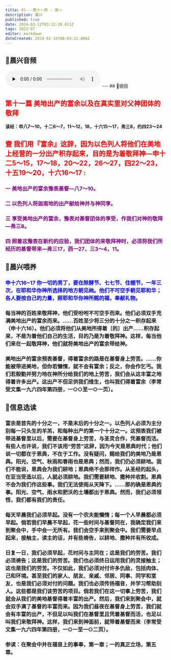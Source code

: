 ```yaml
---
title: 01---第十一周 · 周一
description: 晨兴
published: true
date: 2024-03-12T03:12:38.011Z
tags: 2023-07
editor: markdown
dateCreated: 2024-01-16T08:03:12.884Z
---
```


## 🎵晨兴音频
<audio id="audio" controls="" preload="none">
      <source id="mp3" src="/2023-07/week11/week11day1.mp3">
</audio>
---
## 📖纲目

## <font color=red>第十一篇 美地出产的富余以及在真实里对父神团体的敬拜</font>

**读经：申八7～10，十二6～7，11～12，18，十六15～17，弗三8，约四23～24**

## <font color=red>壹 我们用『富余』这辞，因为以色列人将他们在美地上经营的一分出产积存起来，目的是为着敬拜神—申十二5～15，17～18，20～22，26～27，四22～23，十五19～20，十六16～17 :</font>

### <font color=purple>一 美地出产的富余豫表基督—八7～10。</font>

### <font color=purple>二 以色列人将迦南地的出产献给神并与神同享。</font>

### <font color=purple>三 享受美地出产的富余，豫表对基督团体的享受，作我们对神的敬拜—弗三8。</font>

### <font color=purple>四 照着这豫表在新约的应验，我们团体的来敬拜神时，必须将我们所经历的基督带来—弗三17，西一27，三3～4，11。</font>

## 📖晨兴喂养

### <font color=blue> 申十六16~17    你一切的男丁，要在除酵节、七七节、住棚节，一年三次，在耶和华你神所选择的地方朝见祂。他们不可空手朝见耶和华；各人要按自己的力量，照耶和华你神所赐的福，奉献礼物。</font>

### 每当神的百姓来敬拜神，他们受吩咐不可空手而来。他们必须双手充满美地出产的富余而来。……百姓至少将三分的十分之一积存起来（申十六16）。他们必须将他们从美地所得着〔的〕出产……积存起来，不是为着他们自己的生活，目的乃是为着敬拜神。这样，每当他们来在一起敬拜神，他们就将美地出产的富余带给神。

### 美地出产的富余预表基督，得着富余的路是在基督身上劳苦。……你能被带进美地，但你若懒惰，就不会有富余；反之，你会作乞丐。我们若殷勤并努力地在神所分给我们的地上劳苦，我们会从这丰富之地得着许多出产。这出产不但足供我们维生，也叫我们得着富余（李常受文集一九六四年第四册，一○○至一○一页）。

## 📖信息选读

### 富余是首先的十分之一，不是末后的十分之一。以色列人必须为主分别每一只头生的羊羔，和每种出产的第一个十分之一。这预表我们被带进基督里以后，需要在基督身上劳苦，与圣灵合作，凭基督而活。有些人也许说，我们不该用“劳苦”这辞，因为今天是恩典时代；他们说一切都在于恩典，不在于工作。没有疑问，赐给我们的美地乃是恩典。阳光、空气、秋雨和春雨也是恩典；然而，我们仍必须耕地。我们不能说，恩典会为我们耕地；恩典绝不会那样作。从圣经的起头，在亚当受造以后，人就必须耕地。我们需要耕地、撒种并收割。恩典不会为我们作这些事。我们无法使雨从天降下。……那的确是恩典的事。阳光、空气、雨水和肥沃的土壤都出于恩典。然而，我们必须领悟，我们都有我们的责任。

### 每天早晨我们必须早起。没有一个农夫能懒惰；每一个人早晨都必须早起。倘若我们早晨不早起，花一些时间与基督同在，我确定我们来到聚会中，手中会一无所有。我们会空手来到聚会中。我们需要早点起来，接触主，读主的话，并有些祷告，以耕地、撒种并有所收成。

### 日复一日，我们必须早起，花时间与主同在；这是我们的劳苦。我们必须祷告；这是我们的劳苦。我们也必须终日运用我们的灵接触主；这也是我们的劳苦。不仅如此，我们必须对付许多仇敌，包括肉体、己和环境。甚至我们的家人、朋友、亲戚、邻居、同事、同学和室友，也是我们必须对付的问题。我们也必须传扬福音，并学习帮助别人。这些都是我们该劳苦的项目。倘若我们在这一切事上劳苦，我们就会从我们的美地基督得着丰富的出产。然后，我们来到聚会中，就会双手满了基督的丰富而来。因为我们昼夜在基督身上劳苦，我们就会有丰富的出产，不但足以叫我们在基督里且凭着基督而活，也足以叫我们来敬拜神。这样，我们来到神面前，就带着基督而来（李常受文集一九六四年第四册，一○一至一○二页）。

### 参读：在聚会中并在福音上的事奉，第一章；一的真正立场，第五章。
<!-- Google tag (gtag.js) -->
<script async src="https://www.googletagmanager.com/gtag/js?id=G-1P8709Z16T"></script>
<script>
  window.dataLayer = window.dataLayer || [];
  function gtag(){dataLayer.push(arguments);}
  gtag('js', new Date());

  gtag('config', 'G-1P8709Z16T');
</script>